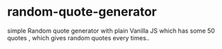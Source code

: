 # random-quote-generator
simple Random quote generator with plain Vanilla JS which has some 50 quotes , which gives random quotes every times..
